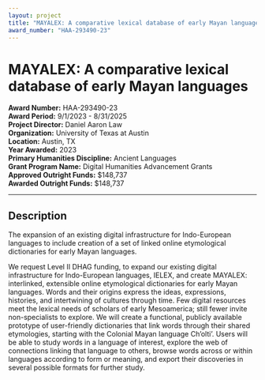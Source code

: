 ```yaml
---
layout: project
title: "MAYALEX: A comparative lexical database of early Mayan languages"
award_number: "HAA-293490-23"
---
```



# MAYALEX: A comparative lexical database of early Mayan languages

**Award Number:** HAA-293490-23  
**Award Period:** 9/1/2023 - 8/31/2025  
**Project Director:** Daniel Aaron Law  
**Organization:** University of Texas at Austin  
**Location:** Austin, TX  
**Year Awarded:** 2023  
**Primary Humanities Discipline:** Ancient Languages  
**Grant Program Name:** Digital Humanities Advancement Grants  
**Approved Outright Funds:** $148,737  
**Awarded Outright Funds:** $148,737  

---

## Description

<p>The expansion of an existing digital infrastructure for Indo-European languages to include creation of a set of linked online etymological dictionaries for early Mayan languages. </p>
<p>We request Level II DHAG funding, to expand our existing digital infrastructure for Indo-European languages, IELEX, and create MAYALEX: interlinked, extensible online etymological dictionaries for early Mayan languages. Words and their origins express the ideas, expressions, histories, and intertwining of cultures through time. Few digital resources meet the lexical needs of scholars of early Mesoamerica; still fewer invite non-specialists to explore. We will create a functional, publicly available prototype of user-friendly dictionaries that link words through their shared etymologies, starting with the Colonial Mayan language Ch’olti’. Users will be able to study words in a language of interest, explore the web of connections linking that language to others, browse words across or within languages according to form or meaning, and export their discoveries in several possible formats for further study.</p>
